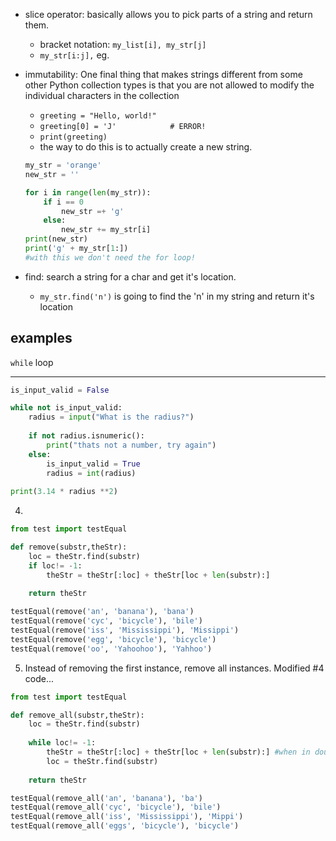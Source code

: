 * slice operator: basically allows you to pick parts of a string and return them.
    * bracket notation: `my_list[i], my_str[j]`
    * `my_str[i:j],` eg.

* immutability: One final thing that makes strings different from some other Python collection types is that you are not allowed to modify the individual characters in the collection
    * `greeting = "Hello, world!"`
    * `greeting[0] = 'J'            # ERROR!`
    * `print(greeting)`
    * the way to do this is to actually create a new string.
    ```python
    my_str = 'orange'
    new_str = ''

    for i in range(len(my_str)):
        if i == 0
            new_str =+ 'g'
        else:
            new_str += my_str[i]
    print(new_str)
    print('g' + my_str[1:]) 
    #with this we don't need the for loop!
    ```
* find: search a string for a char and get it's location.
    * `my_str.find('n')` is going to find the 'n' in my string and return it's location

## examples
`while` loop
___
```python
is_input_valid = False

while not is_input_valid:
    radius = input("What is the radius?")
    
    if not radius.isnumeric():
        print("thats not a number, try again")
    else:
        is_input_valid = True
        radius = int(radius)
        
print(3.14 * radius **2)
```

4. 
```python
from test import testEqual

def remove(substr,theStr):
    loc = theStr.find(substr)
    if loc!= -1:
        theStr = theStr[:loc] + theStr[loc + len(substr):]
        
    return theStr

testEqual(remove('an', 'banana'), 'bana')
testEqual(remove('cyc', 'bicycle'), 'bile')
testEqual(remove('iss', 'Mississippi'), 'Missippi')
testEqual(remove('egg', 'bicycle'), 'bicycle')
testEqual(remove('oo', 'Yahoohoo'), 'Yahhoo')
```

5. Instead of removing the first instance, remove all instances. Modified #4 code...
```python
from test import testEqual

def remove_all(substr,theStr):
    loc = theStr.find(substr)
    
    while loc!= -1:
        theStr = theStr[:loc] + theStr[loc + len(substr):] #when in doubt draw it out!
        loc = theStr.find(substr)
        
    return theStr

testEqual(remove_all('an', 'banana'), 'ba')
testEqual(remove_all('cyc', 'bicycle'), 'bile')
testEqual(remove_all('iss', 'Mississippi'), 'Mippi')
testEqual(remove_all('eggs', 'bicycle'), 'bicycle')
```